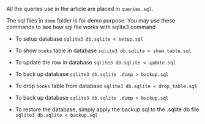 All the queries use in the article are placed in `queries.sql`.

The sql files in `demo` folder is for demo purpose. You may use these commands to see how sql file works with sqlite3 command

- To setup database
`sqlite3 db.sqlite < setup.sql`

- To show `books` table in database
`sqlite3 db.sqlite < show_table.sql`

- To update the row in database
`sqlite3 db.sqlite < update.sql`

- To back up database
`sqlite3 db.sqlite .dump > backup.sql`

- To drop `books` table from database
`sqlite3 db.sqlite < drop_table.sql`

- To back up database
`sqlite3 db.sqlite .dump > backup.sql`

- To restore the database, simply apply the backup.sql to the .sqlite db file
`sqlite3 db.sqlite < backup.sql`
